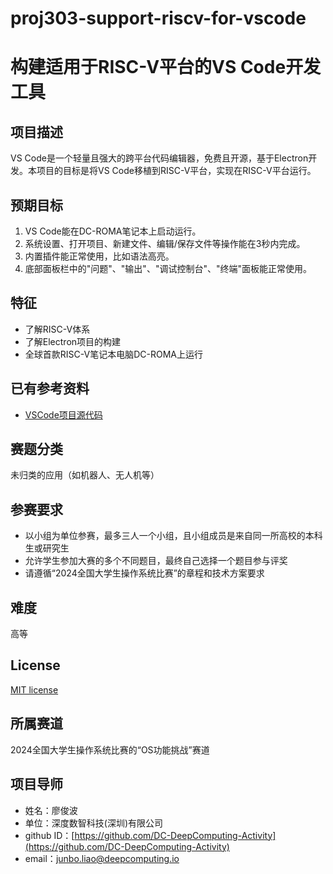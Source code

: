# proj303-support-riscv-for-vscode
# 构建适用于RISC-V平台的VS Code开发工具

## 项目描述
VS Code是一个轻量且强大的跨平台代码编辑器，免费且开源，基于Electron开发。本项目的目标是将VS Code移植到RISC-V平台，实现在RISC-V平台运行。

## 预期目标
1. VS Code能在DC-ROMA笔记本上启动运行。
2. 系统设置、打开项目、新建文件、编辑/保存文件等操作能在3秒内完成。
3. 内置插件能正常使用，比如语法高亮。
4. 底部面板栏中的"问题"、"输出"、"调试控制台"、"终端"面板能正常使用。

## 特征
- 了解RISC-V体系
- 了解Electron项目的构建
- 全球首款RISC-V笔记本电脑DC-ROMA上运行

## 已有参考资料
- [VSCode项目源代码](https://github.com/microsoft/vscode)

## 赛题分类

未归类的应用（如机器人、无人机等）

## 参赛要求
- 以小组为单位参赛，最多三人一个小组，且小组成员是来自同一所高校的本科生或研究生
- 允许学生参加大赛的多个不同题目，最终自己选择一个题目参与评奖
- 请遵循“2024全国大学生操作系统比赛”的章程和技术方案要求

## 难度
高等

## License
[MIT license](http://opensource.org/licenses/MIT)

## 所属赛道
2024全国大学生操作系统比赛的“OS功能挑战”赛道

## 项目导师
- 姓名：廖俊波
- 单位：深度数智科技(深圳)有限公司
- github ID：[https://github.com/DC-DeepComputing-Activity](https://github.com/DC-DeepComputing-Activity)
- email：[junbo.liao@deepcomputing.io](junbo.liao@deepcomputing.io)
